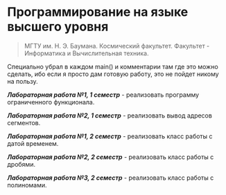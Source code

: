 # Программирование на языке высшего уровня

> МГТУ им. Н. Э. Баумана.
> Космический факультет.
> Факультет - Информатика и Вычислительная техника.

Специально убрал в каждом main() и комментарии там где это можно сделать, ибо если я просто дам готовую работу, это не пойдет никому на пользу.

**_Лабораторная работа №1, 1 семестр_** - реализовать программу ограниченного функционала.

**_Лабораторная работа №2, 1 семестр_** - реализовать вывод адресов сегментов.

**_Лабораторная работа №1, 2 семестр_** - реализовать класс работы с датой временем.

**_Лабораторная работа №2, 2 семестр_** - реализовать класс работы с дробями.

**_Лабораторная работа №3, 2 семестр_** - реализовать класс работы с полиномами.
